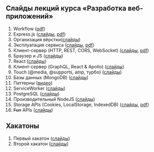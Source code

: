 ## Слайды лекций курса «Разработка веб-приложений»

1. Workflow ([pdf](https://github.com/urfu-2017/webdev-slides/files/1741040/default.pdf))
1. Express.js ([слайды](https://urfu-2017.github.io/webdev-slides/02-express/index.html), [pdf](02-express/index.pdf))
1. Организация вёрстки([слайды](https://urfu-2017.github.io/webdev-slides/03-bem/lection/index.html))
1. Эксплуатация сервиса ([слайды](https://urfu-2017.github.io/webdev-slides/04-operating/index.html), [pdf](04-operating/index.pdf))
1. Клиент-сервер (HTTP, REST, CORS, WebSocket) ([слайды](https://urfu-2017.github.io/webdev-slides/05-client-server/index.html), [pdf](05-client-server/index.pdf))
1. Браузер и JS ([слайды](https://urfu-2017.github.io/webdev-slides/06-browser-and-js/lection/index.html))
1. React ([слайды](https://urfu-2017.github.io/webdev-slides/07-react/index.html))
1. Клиент-сервер (GraphQL, React & Apollo) ([слайды](https://urfu-2017.github.io/webdev-slides/08-client-server/index.html))
1. Touch (@media, @supports, amp, турбо) ([слайды](http://urfu-2017.github.io/webdev-slides/09-touch/index.html))
1. Базы данных (MongoDB) ([слайды](https://urfu-2017.github.io/webdev-slides/10-mongodb/lection/index.html))
1. Паттерны ([видео](https://www.youtube.com/watch?v=A__0VgwlBR0))
1. ServiceWorker ([слайды](https://yadi.sk/i/P9k4yIvJ3U6Jj3))
1. PostgreSQL ([слайды](https://urfu-2017.github.io/webdev-slides/14-postgresql/lection/index.html))
1. Производительный NodeJS ([слайды](https://urfu-2017.github.io/webdev-slides/16-pro-nodejs/#/))
1. Storage APIs (Cookies, LocalStorage, IndexedDB) ([слайды](https://urfu-2017.github.io/webdev-slides/19-storage/#/), [pdf](19-storage/index.pdf))
1. ~~Fun~~ APIs ([слайды](https://urfu-2017.github.io/webdev-slides/19-fun-apis/#/))

## Хакатоны

1. Первый хакатон ([слайды](https://urfu-2017.github.io/webdev-slides/hackatone-01/index.html))
1. Второй хакатон ([слайды](https://urfu-2017.github.io/webdev-slides/hackatone-02/index.html))
